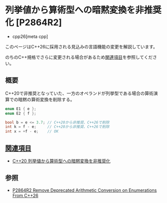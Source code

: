 # 列挙値から算術型への暗黙変換を非推奨化 [P2864R2]
* cpp26[meta cpp]

<!-- start lang caution -->

このページはC++26に採用される見込みの言語機能の変更を解説しています。

のちのC++規格でさらに変更される場合があるため[関連項目](#relative-page)を参照してください。

<!-- last lang caution -->

## 概要
C++20で非推奨となっていた、一方のオペランドが列挙型である場合の算術演算での暗黙の算術変換を削除する。

```cpp
enum E1 { e };
enum E2 { f };

bool b = e <= 3.7; // C++20から非推奨、C++26で削除
int k = f - e;     // C++20から非推奨、C++26で削除
int x = +f - e;    // OK
```


## <a id="relative-page" href="#relative-page">関連項目</a>
- [C++20 列挙値から算術型への暗黙変換を非推奨化](/lang/cpp20/deprecate_arithmetic_conversion_on_enumerations.md)


## 参照
- [P2864R2 Remove Deprecated Arithmetic Conversion on Enumerations From C++26](https://open-std.org/jtc1/sc22/wg21/docs/papers/2023/p2864r2.pdf)
